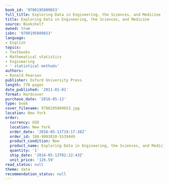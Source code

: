 ```yaml
---
book_id: '9780195089653'
full_title: Exploring Data in Engineering, the Sciences, and Medicine
title: Exploring Data in Engineering, the Sciences, and Medicine
source: Bookshelf
owned: true
isbn: '9780195089653'
language:
- English
topics:
- Textbooks
- Mathematical statistics
- Engineering
- ' statistical methods'
authors:
- Ronald Pearson
publisher: Oxford University Press
length: 770 pages
date_published: '2011-01-01'
format: Hardcover
purchase_date: '2016-05-12'
type: book
cover_filename: 9780195089653.jpg
location: New York
order:
  currency: USD
  location: New York
  order_date: '2016-05-11T19:17:38Z'
  order_id: 108-9003810-5539449
  product_condition: New
  product_name: Exploring Data in Engineering, the Sciences, and Medicine
  quantity: '1'
  ship_date: '2016-05-12T02:22:43Z'
  unit_price: '126.59'
read_status: null
theme: data
recommendation_status: null
---
```



